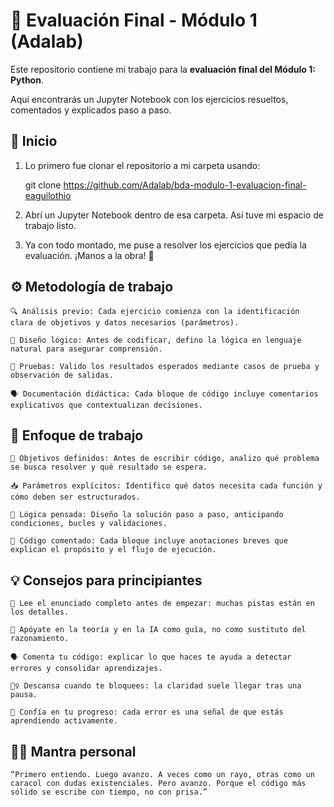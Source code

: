 # 📘 Evaluación Final - Módulo 1 (Adalab)

Este repositorio contiene mi trabajo para la **evaluación final del Módulo 1: Python**. 

Aquí encontrarás un Jupyter Notebook con los ejercicios resueltos, comentados y explicados paso a paso.

## 🚀 Inicio

1. Lo primero fue clonar el repositorio a mi carpeta usando:

    git clone https://github.com/Adalab/bda-modulo-1-evaluacion-final-eaguilothio

2. Abrí un Jupyter Notebook dentro de esa carpeta. Así tuve mi espacio de trabajo listo.

3. Ya con todo montado, me puse a resolver los ejercicios que pedía la evaluación. ¡Manos a la obra! 💪

## ⚙️ Metodología de trabajo

    🔍 Análisis previo: Cada ejercicio comienza con la identificación clara de objetivos y datos necesarios (parámetros).

    🧠 Diseño lógico: Antes de codificar, defino la lógica en lenguaje natural para asegurar comprensión.

    🧪 Pruebas: Valido los resultados esperados mediante casos de prueba y observación de salidas.

    🗣️ Documentación didáctica: Cada bloque de código incluye comentarios explicativos que contextualizan decisiones.

## 🧠 Enfoque de trabajo

    🎯 Objetivos definidos: Antes de escribir código, analizo qué problema se busca resolver y qué resultado se espera.

    📥 Parámetros explícitos: Identifico qué datos necesita cada función y cómo deben ser estructurados.

    🔄 Lógica pensada: Diseño la solución paso a paso, anticipando condiciones, bucles y validaciones.

    💬 Código comentado: Cada bloque incluye anotaciones breves que explican el propósito y el flujo de ejecución.

## 💡 Consejos para principiantes

    📖 Lee el enunciado completo antes de empezar: muchas pistas están en los detalles.

    🧠 Apóyate en la teoría y en la IA como guía, no como sustituto del razonamiento.

    🗣️ Comenta tu código: explicar lo que haces te ayuda a detectar errores y consolidar aprendizajes.

    🧘‍♀️ Descansa cuando te bloquees: la claridad suele llegar tras una pausa.

    🌱 Confía en tu progreso: cada error es una señal de que estás aprendiendo activamente.

## 🧘‍♀️ Mantra personal

    “Primero entiendo. Luego avanzo. A veces como un rayo, otras como un caracol con dudas existenciales. Pero avanzo. Porque el código más sólido se escribe con tiempo, no con prisa.”
